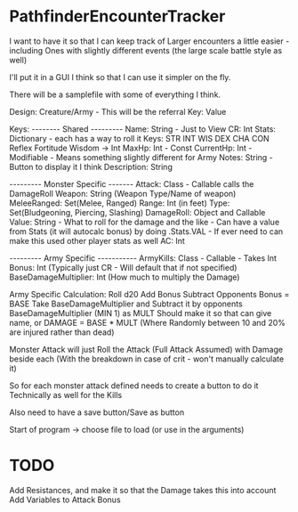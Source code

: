 # PathfinderEncounterTracker
 
I want to have it so that I can keep track of Larger encounters a little easier - including Ones with slightly different events (the large scale battle style as well)

I'll put it in a GUI I think so that I can use it simpler on the fly. 

There will be a samplefile with some of everything I think. 

Design:
    Creature/Army - This will be the referral
        Key: Value

Keys:
-------- Shared ---------
    Name: String - Just to View
    CR: Int
    Stats: Dictionary - each has a way to roll it
        Keys: STR INT WIS DEX CHA CON Reflex Fortitude Wisdom  -> Int
    MaxHp: Int - Const
    CurrentHp: Int - Modifiable - Means something slightly different for Army
    Notes: String - Button to display it I think
    Description: String

--------- Monster Specific -------
    Attack: Class - Callable calls the DamageRoll
        Weapon: String (Weapon Type/Name of weapon)
        MeleeRanged: Set(Melee, Ranged)
        Range: Int (in feet)
        Type: Set(Bludgeoning, Piercing, Slashing)
        DamageRoll: Object and Callable 
            Value: String - What to roll for the damage and the like - Can have a value from Stats (it will autocalc bonus) by doing .Stats.VAL - If ever need to can make this used other player stats as well
    AC: Int
    
--------- Army Specific -----------
    ArmyKills: Class - Callable - Takes Int 
        Bonus: Int (Typically just CR - Will default that if not specified)
        BaseDamageMultiplier: Int (How much to multiply the Damage) 


Army Specific Calculation:
    Roll d20 Add Bonus Subtract Opponents Bonus = BASE
    Take BaseDamageMultiplier and Subtract it by opponents BaseDamageMultiplier (MIN 1) as MULT
    Should make it so that can give name, or 
    DAMAGE = BASE * MULT (Where Randomly between 10 and 20% are injured rather than dead)

Monster Attack will just Roll the Attack (Full Attack Assumed) with Damage beside each (With the breakdown in case of crit - won't manually calculate it)


So for each monster attack defined needs to create a button to do it
Technically as well for the Kills

Also need to have a save button/Save as button

Start of program -> choose file to load (or use in the arguments)

# TODO
Add Resistances, and make it so that the Damage takes this into account
Add Variables to Attack Bonus
